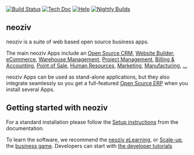 [![Build Status](http://runbot.neoziv.com/runbot/badge/flat/1/master.svg)](http://runbot.neoziv.com/runbot)
[![Tech Doc](http://img.shields.io/badge/master-docs-875A7B.svg?style=flat&colorA=8F8F8F)](http://www.neoziv.com/documentation/master)
[![Help](http://img.shields.io/badge/master-help-875A7B.svg?style=flat&colorA=8F8F8F)](https://www.neoziv.com/forum/help-1)
[![Nightly Builds](http://img.shields.io/badge/master-nightly-875A7B.svg?style=flat&colorA=8F8F8F)](http://nightly.neoziv.com/)

neoziv
----

neoziv is a suite of web based open source business apps.

The main neoziv Apps include an <a href="https://www.neoziv.com/page/crm">Open Source CRM</a>,
<a href="https://www.neoziv.com/page/website-builder">Website Builder</a>,
<a href="https://www.neoziv.com/page/e-commerce">eCommerce</a>,
<a href="https://www.neoziv.com/page/warehouse">Warehouse Management</a>,
<a href="https://www.neoziv.com/page/project-management">Project Management</a>,
<a href="https://www.neoziv.com/page/accounting">Billing &amp; Accounting</a>,
<a href="https://www.neoziv.com/page/point-of-sale">Point of Sale</a>,
<a href="https://www.neoziv.com/page/employees">Human Resources</a>,
<a href="https://www.neoziv.com/page/lead-automation">Marketing</a>,
<a href="https://www.neoziv.com/page/manufacturing">Manufacturing</a>,
<a href="https://www.neoziv.com/#apps">...</a>

neoziv Apps can be used as stand-alone applications, but they also integrate seamlessly so you get
a full-featured <a href="https://www.neoziv.com">Open Source ERP</a> when you install several Apps.


Getting started with neoziv
-------------------------

For a standard installation please follow the <a href="https://www.neoziv.com/documentation/14.0/administration/install.html">Setup instructions</a>
from the documentation.

To learn the software, we recommend the <a href="https://www.neoziv.com/slides">neoziv eLearning</a>, or <a href="https://www.neoziv.com/page/scale-up-business-game">Scale-up</a>, the <a href="https://www.neoziv.com/page/scale-up-business-game">business game</a>. Developers can start with <a href="https://www.neoziv.com/documentation/14.0/developer/howtos.html">the developer tutorials</a>

